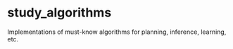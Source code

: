 study_algorithms
================

Implementations of must-know algorithms for planning, inference, learning, etc.
